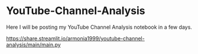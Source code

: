 # YouTube-Channel-Analysis
Here I will be posting my YouTube Channel Analysis notebook in a few days.

https://share.streamlit.io/armonia1999/youtube-channel-analysis/main/main.py
